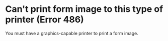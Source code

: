 
# Can't print form image to this type of printer (Error 486)

You must have a graphics-capable printer to print a form image.

